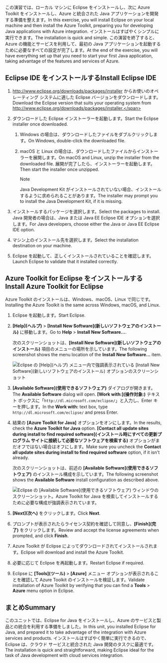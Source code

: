 <span data-ttu-id="613da-101">この演習では、ローカル マシンに Eclipse をインストールし、次に Azure Toolkit をインストールし、Azure と統合された Java アプリケーションを開発する準備を整えます。</span><span class="sxs-lookup"><span data-stu-id="613da-101">In this exercise, you will install Eclipse on your local machine and then install the Azure Toolkit, preparing you for developing Java applications with Azure integration.</span></span> <span data-ttu-id="613da-102">インストールはすばやくシンプルに実行できます。</span><span class="sxs-lookup"><span data-stu-id="613da-102">The installation is quick and simple.</span></span> <span data-ttu-id="613da-103">この演習を終了すると、Azure の機能とサービスを利用して、最初の Java アプリケーションを起動するために必要なすべての設定が完了します。</span><span class="sxs-lookup"><span data-stu-id="613da-103">At the end of the exercise, you will have everything set up that you need to start your first Java application, taking advantage of the features and services of Azure.</span></span>

## <a name="install-eclipse-ide"></a><span data-ttu-id="613da-104">Eclipse IDE をインストールする</span><span class="sxs-lookup"><span data-stu-id="613da-104">Install Eclipse IDE</span></span>

1. <span data-ttu-id="613da-105">http://www.eclipse.org/downloads/packages/installer からお使いのオペレーティング システムに適した Eclipse バージョンをダウンロードします。</span><span class="sxs-lookup"><span data-stu-id="613da-105">Download the Eclipse version that suits your operating system from http://www.eclipse.org/downloads/packages/installer.</span></span>
2. <span data-ttu-id="613da-106">ダウンロードした Eclipse インストーラーを起動します。</span><span class="sxs-lookup"><span data-stu-id="613da-106">Start the Eclipse installer once downloaded.</span></span>

    1. <span data-ttu-id="613da-107">Windows の場合は、ダウンロードしたファイルをダブルクリックします。</span><span class="sxs-lookup"><span data-stu-id="613da-107">On Windows, double-click the downloaded file.</span></span>
    2. <span data-ttu-id="613da-108">macOS と Linux の場合は、ダウンロードしたファイルからインストーラーを展開します。</span><span class="sxs-lookup"><span data-stu-id="613da-108">On macOS and Linux, unzip the installer from the downloaded file.</span></span> <span data-ttu-id="613da-109">展開が完了したら、インストーラーを起動します。</span><span class="sxs-lookup"><span data-stu-id="613da-109">Then start the installer once unzipped.</span></span>

        > [!NOTE]
        > <span data-ttu-id="613da-110">Java Development Kit がインストールされていない場合、インストールするように求められることがあります。</span><span class="sxs-lookup"><span data-stu-id="613da-110">The installer may prompt you to install the Java Development Kit, if it is missing.</span></span>

3. <span data-ttu-id="613da-111">インストールするパッケージを選択します。</span><span class="sxs-lookup"><span data-stu-id="613da-111">Select the packages to install.</span></span> <span data-ttu-id="613da-112">Java 開発者の場合は、Java または Java EE Eclipse IDE オプションを選択します。</span><span class="sxs-lookup"><span data-stu-id="613da-112">For Java developers, choose either the Java or Java EE Eclipse IDE option.</span></span>
4. <span data-ttu-id="613da-113">マシン上のインストール先を選択します。</span><span class="sxs-lookup"><span data-stu-id="613da-113">Select the installation destination on your machine.</span></span>
5. <span data-ttu-id="613da-114">Eclipse を起動して、正しくインストールされていることを確認します。</span><span class="sxs-lookup"><span data-stu-id="613da-114">Launch Eclipse to validate that it installed correctly.</span></span>

## <a name="install-azure-toolkit-for-eclipse"></a><span data-ttu-id="613da-115">Azure Toolkit for Eclipse をインストールする</span><span class="sxs-lookup"><span data-stu-id="613da-115">Install Azure Toolkit for Eclipse</span></span>

<span data-ttu-id="613da-116">Azure Toolkit のインストールは、Windows、macOS、Linux で同じです。</span><span class="sxs-lookup"><span data-stu-id="613da-116">Installing the Azure Toolkit is the same across Windows, macOS, and Linux.</span></span>

1. <span data-ttu-id="613da-117">Eclipse を起動します。</span><span class="sxs-lookup"><span data-stu-id="613da-117">Start Eclipse.</span></span>
2. <span data-ttu-id="613da-118">**[Help]\(ヘルプ\)** > **[Install New Software]\(新しいソフトウェアのインストール\)** に移動します。</span><span class="sxs-lookup"><span data-stu-id="613da-118">Go to **Help** > **Install New Software...**.</span></span>

    <span data-ttu-id="613da-119">次のスクリーンショットは、**[Install New Software]\(新しいソフトウェアのインストール\)** 項目のメニューの場所を示しています。</span><span class="sxs-lookup"><span data-stu-id="613da-119">The following screenshot shows the menu location of the **Install New Software...** item.</span></span>

    ![Eclipse の [Help]\(ヘルプ\) メニュー内で強調表示されている [Install New Software]\(新しいソフトウェアのインストール\) オプションのスクリーンショット](../media/7-eclipse-install-new-software.png)

3. <span data-ttu-id="613da-121">**[Available Software]\(使用できるソフトウェア\)** ダイアログが開きます。</span><span class="sxs-lookup"><span data-stu-id="613da-121">The **Available Software** dialog will open.</span></span> <span data-ttu-id="613da-122">**[Work with:]\(操作対象:\)** テキスト ボックスに「`http://dl.microsoft.com/eclipse/`」と入力し、Enter キーを押します。</span><span class="sxs-lookup"><span data-stu-id="613da-122">In the **Work with:** text box, type `http://dl.microsoft.com/eclipse/` and press Enter.</span></span>
4. <span data-ttu-id="613da-123">結果の **[Azure Toolkit for Java]** オプションをオンにします。</span><span class="sxs-lookup"><span data-stu-id="613da-123">In the results, check the **Azure Toolkit for Java** option.</span></span> <span data-ttu-id="613da-124">**[Contact all update sites during install to find required software]\(インストール時にすべての更新プログラム サイトに接続して必要なソフトウェアを検索する\)** オプションがまだオフではない場合はオフにします。</span><span class="sxs-lookup"><span data-stu-id="613da-124">Make sure you uncheck the **Contact all update sites during install to find required software** option, if it isn't already.</span></span>

    <span data-ttu-id="613da-125">次のスクリーンショットは、前述の **[Available Software]\(使用できるソフトウェア\)** のインストール構成を示しています。</span><span class="sxs-lookup"><span data-stu-id="613da-125">The following screenshot shows the **Available Software** install configuration as described above.</span></span>

    ![Eclipse の [Available Software]\(使用できるソフトウェア\) ウィンドウのスクリーンショット。Azure Toolkit for Java を検索してインストールするために必要な構成が強調表示されています。](../media/7-eclipse-download-azure-toolkit-for-java.png)

5. <span data-ttu-id="613da-127">**[Next]\(次へ\)** をクリックします。</span><span class="sxs-lookup"><span data-stu-id="613da-127">Click **Next**.</span></span>
6. <span data-ttu-id="613da-128">プロンプトが表示されたらライセンス契約を確認して同意し、**[Finish]\(完了\)** をクリックします。</span><span class="sxs-lookup"><span data-stu-id="613da-128">Review and accept the license agreements when prompted, and click **Finish**.</span></span>
7. <span data-ttu-id="613da-129">Azure Toolkit が Eclipse によってダウンロードされてインストールされます。</span><span class="sxs-lookup"><span data-stu-id="613da-129">Eclipse will download and install the Azure Toolkit.</span></span>
8. <span data-ttu-id="613da-130">必要に応じて Eclipse を再起動します。</span><span class="sxs-lookup"><span data-stu-id="613da-130">Restart Eclipse if required.</span></span>
9. <span data-ttu-id="613da-131">Eclipse に **[Tools]\(ツール\)** > **[Azure]** メニュー オプションが表示されることを確認して Azure Toolkit のインストールを検証します。</span><span class="sxs-lookup"><span data-stu-id="613da-131">Validate installation of Azure Toolkit by verifying that you can find a **Tools** > **Azure** menu option in Eclipse.</span></span>

## <a name="summary"></a><span data-ttu-id="613da-132">まとめ</span><span class="sxs-lookup"><span data-stu-id="613da-132">Summary</span></span>

<span data-ttu-id="613da-133">このユニットでは、Eclipse for Java をインストールし、Azure のサービスと製品との統合を利用する準備をしました。</span><span class="sxs-lookup"><span data-stu-id="613da-133">In this unit, you installed Eclipse for Java, and prepared it to take advantage of the integration with Azure services and products.</span></span> <span data-ttu-id="613da-134">インストールはすばやく簡単に実行できるので、Eclipse は、クラウド サービスと統合された Java 開発のタスクに最適です。</span><span class="sxs-lookup"><span data-stu-id="613da-134">The installation is quick and straightforward, making Eclipse ideal for the task of Java development with cloud services integration.</span></span>
